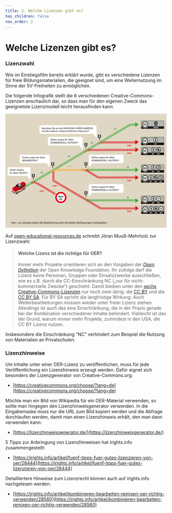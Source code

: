 ```yaml
---
title: 2. Welche Lizenzen gibt es?
has_children: false
nav_order: 2
---
```


# Welche Lizenzen gibt es?

### Lizenzwahl

Wie im Einstiegsfilm bereits erklärt wurde, gibt es verschiedene Lizenzen für freie Bildungsmaterialien, die geeignet sind, um eine Weiternutzung im Sinne der 5V-Freiheiten zu ermöglichen.

Die folgende Infografik stellt die 6 verschiedenen Creative-Commons-Lizenzen anschaulich dar, so dass man für den eigenen Zweck das geeignetste Lizenzmodell leicht herausfinden kann.

![Die 6 Creative-Commons-Lizenzen. Infografik &#x201E;Welches ist die richtige CC-Lizenz f&#xFC;r mich?&#x201C; \(Grafik von Barbara Klute und J&#xF6;ran Muu&#xDF;-Merholz f&#xFC;r wb-web unter CC BY SA 3.0\)](./.assets/creative_commons__deutsch.png)

Auf [open-educational-resources.de](https://open-educational-resources.de/welche-ist-die-oer-lizenz-der-trend-geht-zu-cc/) schreibt Jöran Muuß-Mehrholz zur Lizenzwahl:

> #### Welche Lizenz ist die richtige für OER?
>
> Immer mehr Projekte orientieren sich an den Vorgaben der [_Open Definition_](http://opendefinition.org/od/1.1/de/) der Open Knowledge Foundation. Ihr zufolge darf die Lizenz keine Personen, Gruppen oder Einsatzzwecke ausschließen, wie es z.B. durch die CC-Einschränkung NC \(„nur für nicht-kommerzielle Zwecke“\) geschieht. Damit bleiben unter den [sechs Creative-Commons-Lizenzen](https://creativecommons.org/licenses/?lang=de) nur noch zwei übrig: die [CC BY](https://creativecommons.org/licenses/by/4.0/) und die [CC BY SA](https://creativecommons.org/licenses/by-sa/4.0/). Für BY SA spricht die langfristige Wirkung: Auch Weiterbearbeitungen müssen wieder unter freier Lizenz stehen. Allerdings ist auch das eine Einschränkung, die in der Praxis gerade bei der Kombination verschiedener Inhalte behindert. Vielleicht ist das der Grund, warum immer mehr Projekte, zumindest in den USA, die CC BY Lizenz nutzen.

Insbesondere die Einschränkung "NC" verhindert zum Beispiel die Nutzung von Materialien an Privatschulen.

### Lizenzhinweise

Um Inhalte unter einer OER-Lizenz zu veröffentlichen, muss für jede Veröffentlichung ein Lizenzhinweis erzeugt werden. Dafür eignet sich besonders der Lizenzgenerator von Creative-Commons.org:

* [https://creativecommons.org/choose/?lang=de](https://creativecommons.org/choose/?lang=de)

Möchte man ein Bild von Wikipedia für ein OER-Material verwenden, so sollte man hingegen den Lizenzhinweisgenerator verwenden. In die Eingabemaske muss nur die URL zum Bild kopiert werden und die Abfrage durchlaufen werden, damit man einen Lizenzhinweis erhält, den man dann verwenden kann:

* [https://lizenzhinweisgenerator.de/](https://lizenzhinweisgenerator.de/)

5 Tipps zur Anbringung von Lizenzhinweisen hat irights.info zusammengestellt:

* [https://irights.info/artikel/fuenf-tipps-fuer-gutes-lizenzieren-von-oer/28444](https://irights.info/artikel/fuenf-tipps-fuer-gutes-lizenzieren-von-oer/28444)

Detailliertere Hinweise zum Lizenzrecht können auch auf irights.info nachgelesen werden:

* [https://irights.info/artikel/kombinieren-bearbeiten-remixen-oer-richtig-verwenden/28560](https://irights.info/artikel/kombinieren-bearbeiten-remixen-oer-richtig-verwenden/28560)
